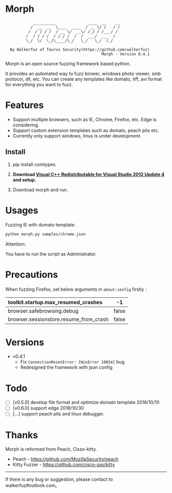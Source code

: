 # Morph

```
            __________              ____  __    __
           /  __  __  \____  ____  / __ \/ /   / /
          /  / / / /  / __ \/  __\/ /_/ / /___/ /
         /  / / / /  / /_/ /  /  /  ___/  ___  /
         \_/  \/  \_/\____/\_/   \_/   \_/  /_/

  By Walkerfuz of Taurus Security(https://github.com/walkerfuz)
                                          Morph - Version 0.4.1
```

Morph is an open source fuzzing framework based python. 

It provides an automated way to fuzz brower, windows photo viewer, smb protocol, dll, etc. You can create any templates like domato, tiff, avi format for everything you want to fuzz.

# Features

* Support multiple browsers, such as IE, Chrome, Firefox, etc. Edge is considering.
* Support custom extension templates such as domato, peach pits etc.
* Currently only support windows, linux is under development.

## Install

1. pip install comtypes.

2. **Download [Visual C++ Redistributable for Visual Studio 2012 Update 4](https://www.microsoft.com/en-us/download/details.aspx?id=30679) and setup.**
3. Download morph and run.

# Usages

Fuzzing IE with domato template:

```bash
python morph.py samples/chrome.json
```

Attention:

You have to run the script as Administrator. 

# Precautions

When fuzzing Firefox, set below arguments in `about:config` firstly：

| toolkit.startup.max_resumed_crashes    | -1    |
| :------------------------------------- | ----- |
| browser.safebrowsing.debug             | false |
| browser.sessionstore.resume_from_crash | false |

# Versions

- v0.4.1
  - Fix `ConnectionResetError: [WinError 10054]` bug
  -  Redesigned the framework with json config

# Todo

- [ ] [v0.5.0] develop file format and optimize domato template 2018/10/10
- [ ] [v0.6.0] support edge 2018/10/30
- [ ] [...] support peach pits and linux debugger.

# Thanks

Morph is reformed from Peach, Cisso-kitty.

- Peach - https://github.com/MozillaSecurity/peach
- Kitty Fuzzer - https://github.com/cisco-sas/kitty

------

If there is any bug or suggestion, please contact to walkerfuz#outlook.com。
